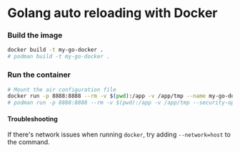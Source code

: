 # Golang auto reloading with Docker

### Build the image
```bash
docker build -t my-go-docker .
# podman build -t my-go-docker .
```

### Run the container
```bash
# Mount the air configuration file
docker run -p 8888:8888 --rm -v $(pwd):/app -v /app/tmp --name my-go-docker-air my-go-docker
# podman run -p 8888:8888 --rm -v $(pwd):/app -v /app/tmp --security-opt label=disable --name my-go-docker-air my-go-docker
```

#### Troubleshooting
If there's network issues when running `docker`, try adding `--network=host` to the command.
